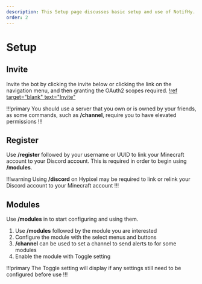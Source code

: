 ```yaml
---
description: This Setup page discusses basic setup and use of NotifHy.
order: 2
---
```

# Setup

## Invite
Invite the bot by clicking the invite below or clicking the link on the navigation menu, and then granting the OAuth2 scopes required.
[!ref target="blank" text="Invite"](../invite.md)

!!!primary
You should use a server that you own or is owned by your friends, as some commands, such as **/channel**, require you to have elevated permissions
!!!

## Register
Use **/register** followed by your username or UUID to link your Minecraft account to your Discord account. This is required in order to begin using **/modules**.

!!!warning
Using **/discord** on Hypixel may be required to link or relink your Discord account to your Minecraft account
!!!

## Modules
Use **/modules** in to start configuring and using them.

1. Use **/modules** followed by the module you are interested
2. Configure the module with the select menus and buttons
3. **/channel** can be used to set a channel to send alerts to for some modules
4. Enable the module with Toggle setting


!!!primary
The Toggle setting will display if any settings still need to be configured before use
!!!